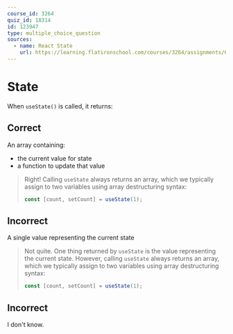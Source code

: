```yaml
---
course_id: 3264
quiz_id: 18314
id: 123947
type: multiple_choice_question
sources:
  - name: React State
    url: https://learning.flatironschool.com/courses/3264/assignments/68036
---
```


# State

When `useState()` is called, it returns:

## Correct

An array containing:

- the current value for state
- a function to update that value

> Right! Calling `useState` always returns an array, which we typically assign
> to two variables using array destructuring syntax:
>
> ```js
> const [count, setCount] = useState(1);
> ```

## Incorrect

A single value representing the current state

> Not quite. One thing returned by `useState` is the value representing the
> current state. However, calling `useState` always returns an array, which we
> typically assign to two variables using array destructuring syntax:
>
> ```js
> const [count, setCount] = useState(1);
> ```

## Incorrect

I don't know.

